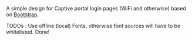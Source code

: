 A simple design for Captive portal login pages (WiFi and otherwise) based on [Bootstrap](https://getbootstrap.com/).

TODOs : Use offline (local) Fonts, otherwise font sources will have to be whitelisted. Done!

